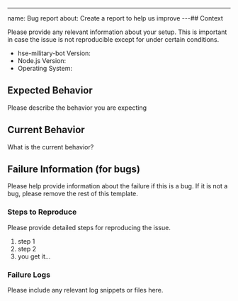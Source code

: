 ---

name: Bug report
about: Create a report to help us improve
---## Context

Please provide any relevant information about your setup. This is important in case the issue is not reproducible except for under certain conditions.

-   hse-military-bot Version:
-   Node.js Version:
-   Operating System:

## Expected Behavior

Please describe the behavior you are expecting

## Current Behavior

What is the current behavior?

## Failure Information (for bugs)

Please help provide information about the failure if this is a bug. If it is not a bug, please remove the rest of this template.

### Steps to Reproduce

Please provide detailed steps for reproducing the issue.

1. step 1
2. step 2
3. you get it...

### Failure Logs

Please include any relevant log snippets or files here.

